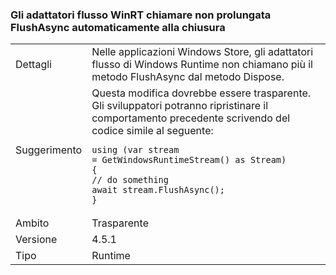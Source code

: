 ### <a name="winrt-stream-adapters-no-long-call-flushasync-automatically-on-close"></a>Gli adattatori flusso WinRT chiamare non prolungata FlushAsync automaticamente alla chiusura

|   |   |
|---|---|
|Dettagli|Nelle applicazioni Windows Store, gli adattatori flusso di Windows Runtime non chiamano più il metodo FlushAsync dal metodo Dispose.|
|Suggerimento|Questa modifica dovrebbe essere trasparente. Gli sviluppatori potranno ripristinare il comportamento precedente scrivendo del codice simile al seguente:<pre><code class="language-csharp">using (var stream = GetWindowsRuntimeStream() as Stream)&#13;&#10;{&#13;&#10;// do something&#13;&#10;await stream.FlushAsync();&#13;&#10;}&#13;&#10;</code></pre>|
|Ambito|Trasparente|
|Versione|4.5.1|
|Tipo|Runtime|


